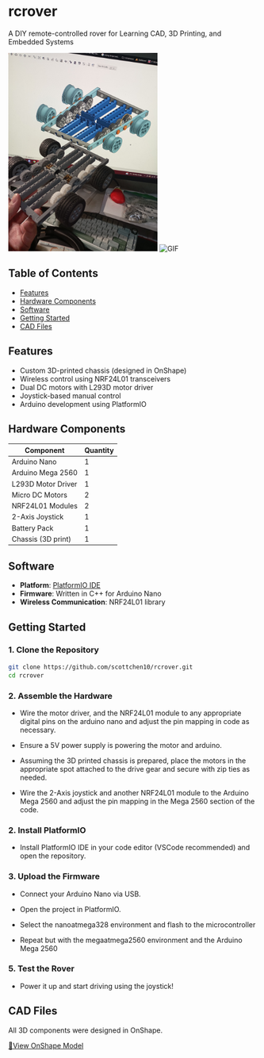 # rcrover 
A DIY remote-controlled rover for Learning CAD, 3D Printing, and Embedded Systems


<p float="left">
  <img src="https://github.com/scottchen10/rcrover/blob/main/misc/chassis.jpg?raw=true" alt="Image" height="400" />
  <img src="https://github.com/scottchen10/rcrover/blob/main/misc/demo.gif?raw=true" alt="GIF" height="400" />
</p>


## Table of Contents

- [Features](#features)
- [Hardware Components](#hardware-components)
- [Software](#software)
- [Getting Started](#getting-started)
- [CAD Files](#cad-files)

## Features

- Custom 3D-printed chassis (designed in OnShape)
- Wireless control using NRF24L01 transceivers
- Dual DC motors with L293D motor driver
- Joystick-based manual control
- Arduino development using PlatformIO

## Hardware Components

| Component          | Quantity |
|--------------------|----------|
| Arduino Nano       | 1        |
| Arduino Mega 2560  | 1        |
| L293D Motor Driver | 1        |
| Micro DC Motors    | 2        |
| NRF24L01 Modules   | 2        |
| 2-Axis Joystick    | 1        |
| Battery Pack       | 1        |
| Chassis (3D print) | 1        |

## Software

- **Platform**: [PlatformIO IDE](https://platformio.org/)
- **Firmware**: Written in C++ for Arduino Nano
- **Wireless Communication**: NRF24L01 library

## Getting Started

### 1. Clone the Repository

```bash
git clone https://github.com/scottchen10/rcrover.git
cd rcrover
```

### 2. Assemble the Hardware
- Wire the motor driver, and the NRF24L01 module to any appropriate digital pins on the arduino nano and adjust the pin mapping in code as necessary. 

- Ensure a 5V power supply is powering the motor and arduino.

- Assuming the 3D printed chassis is prepared, place the motors in the appropriate spot attached to the drive gear and secure with zip ties as needed.

- Wire the 2-Axis joystick and another NRF24L01 module to the Arduino Mega 2560 and adjust the pin mapping in the Mega 2560 section of the code.

### 2. Install PlatformIO

- Install PlatformIO IDE in your code editor (VSCode recommended) and open the repository.


### 3. Upload the Firmware

- Connect your Arduino Nano via USB.

- Open the project in PlatformIO.

- Select the nanoatmega328 environment and flash to the microcontroller

- Repeat but with the megaatmega2560 environment and the Arduino Mega 2560

### 5. Test the Rover

- Power it up and start driving using the joystick!

## CAD Files

All 3D components were designed in OnShape.

[🔗View OnShape Model](https://cad.onshape.com/documents/12d0c673e413079d624da790/w/821ae4069d81f2e3a4ff1f6f/e/b785c43bee72ff9bdb8584b0)
